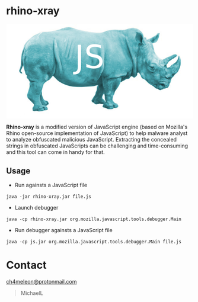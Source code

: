 rhino-xray
==========

<p align="center">
<img align="center" src="./images/rhino-xray.png" alt="Rhino-Xray" />

__Rhino-xray__ is a modified version of JavaScript engine (based on Mozilla's Rhino open-source implementation of JavaScript) to help malware analyst to analyze obfuscated malicious JavaScript. Extracting the concealed strings in obfuscated JavaScripts can be challenging and time-consuming and this tool can come in handy for that.

Usage
----
* Run againsts a JavaScript file
```
java -jar rhino-xray.jar file.js
```

* Launch debugger
```
java -cp rhino-xray.jar org.mozilla.javascript.tools.debugger.Main
```

* Run debugger againsts a JavaScript file
```
java -cp js.jar org.mozilla.javascript.tools.debugger.Main file.js
```

# Contact
ch4meleon@protonmail.com
> MichaelL
